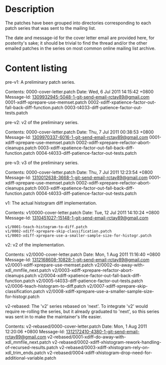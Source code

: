 # Description

The patches have been grouped into directories corresponding to each
patch series that was sent to the mailing list.

The date and message-id for the cover letter email are provided here,
for posterity's sake; it should be trivial to find the thread and/or the
other emailed patches in the series on most common online mailing list
archive.

# Content listing

pre-v1: A preliminary patch series.

  Contents:
    0000-cover-letter.patch
      Date: Wed,  6 Jul 2011 14:15:42 +0800
      Message-Id: <1309932945-5048-1-git-send-email-rctay89@gmail.com>
    0001-xdiff-xprepare-use-memset.patch
    0002-xdiff-xpatience-factor-out-fall-back-diff-function.patch
    0003-t4033-diff-patience-factor-out-tests.patch

pre-v2: v2 of the preliminary series.
  
  Contents:
    0000-cover-letter.patch
      Date: Thu,  7 Jul 2011 00:38:53 +0800
      Message-Id: <1309970337-6016-1-git-send-email-rctay89@gmail.com>
    0001-xdiff-xprepare-use-memset.patch
    0002-xdiff-xprepare-refactor-abort-cleanups.patch
    0003-xdiff-xpatience-factor-out-fall-back-diff-function.patch
    0004-t4033-diff-patience-factor-out-tests.patch

pre-v3: v3 of the preliminary series.
  
  Contents:
    0000-cover-letter.patch
      Date: Thu,  7 Jul 2011 12:23:54 +0800
      Message-Id: <1310012638-3668-1-git-send-email-rctay89@gmail.com>
    0001-xdiff-xprepare-use-memset.patch
    0002-xdiff-xprepare-refactor-abort-cleanups.patch
    0003-xdiff-xpatience-factor-out-fall-back-diff-function.patch
    0004-t4033-diff-patience-factor-out-tests.patch

v1: The actual histogram diff implementation.
  
  Contents:
    v1/0000-cover-letter.patch
      Date: Tue, 12 Jul 2011 14:10:24 +0800
      Message-Id: <1310451027-15148-1-git-send-email-rctay89@gmail.com>
    
    v1/0001-teach-histogram-to-diff.patch
    v1/0002-xdiff-xprepare-skip-classification.patch
    v1/0003-xdiff-xprepare-use-a-smaller-sample-size-for-histogr.patch

v2: v2 of the implementation.

  Contents:
    v2/0000-cover-letter.patch
      Date: Mon,  1 Aug 2011 11:16:40 +0800
      Message-Id: <1312168608-10828-1-git-send-email-rctay89@gmail.com>
    v2/0001-xdiff-xprepare-use-memset.patch
    v2/0002-do-away-with-xdl_mmfile_next.patch
    v2/0003-xdiff-xprepare-refactor-abort-cleanups.patch
    v2/0004-xdiff-xpatience-factor-out-fall-back-diff-function.patch
    v2/0005-t4033-diff-patience-factor-out-tests.patch
    v2/0006-teach-histogram-to-diff.patch
    v2/0007-xdiff-xprepare-skip-classification.patch
    v2/0008-xdiff-xprepare-use-a-smaller-sample-size-for-histogr.patch

v2-rebased: The 'v2' series rebased on 'next'. To integrate 'v2' would
require re-rolling the series, but it already graduated to 'next', so
this series was sent in to make the maintainer's life easier.

  Contents:
    v2-rebased/0000-cover-letter.patch
      Date: Mon,  1 Aug 2011 12:20:06 +0800
      Message-Id: <1312172410-4380-1-git-send-email-rctay89@gmail.com>
    v2-rebased/0001-xdiff-do-away-with-xdl_mmfile_next.patch
    v2-rebased/0002-xdiff-xhistogram-rework-handling-of-recursed-results.patch
    v2-rebased/0003-xdiff-xhistogram-rely-on-xdl_trim_ends.patch
    v2-rebased/0004-xdiff-xhistogram-drop-need-for-additional-variable.patch
